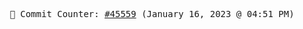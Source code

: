 <p align="center">
    <samp>
        📮 Commit Counter: <a href="https://github.com/Javascript-void0/Javascript-void0/commits/main">#45559</a> (January 16, 2023 @ 04:51 PM)
    </samp>
</p>
